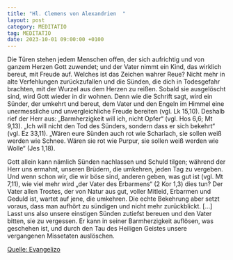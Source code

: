 ```yaml
---
title: "Hl. Clemens von Alexandrien  "
layout: post
category: MEDITATIO
tag: MEDITATIO
date: 2023-10-01 09:00:00 +0100
---
```

Die Türen stehen jedem Menschen offen, der sich aufrichtig und von ganzem Herzen Gott zuwendet; und der Vater nimmt ein Kind, das wirklich bereut, mit Freude auf. Welches ist das Zeichen wahrer Reue? Nicht mehr in alte Verfehlungen zurückzufallen und die Sünden, die dich in Todesgefahr brachten, mit der Wurzel aus dem Herzen zu reißen.<!--more--> Sobald sie ausgelöscht sind, wird Gott wieder in dir wohnen. Denn wie die Schrift sagt, wird ein Sünder, der umkehrt und bereut, dem Vater und den Engeln im Himmel eine unermessliche und unvergleichliche Freude bereiten (vgl. Lk 15,10). Deshalb rief der Herr aus: „Barmherzigkeit will ich, nicht Opfer“ (vgl. Hos 6,6; Mt 9,13). „Ich will nicht den Tod des Sünders, sondern dass er sich bekehrt“ (vgl. Ez 33,11). „Wären eure Sünden auch rot wie Scharlach, sie sollen weiß werden wie Schnee. Wären sie rot wie Purpur, sie sollen weiß werden wie Wolle“ (Jes 1,18).

Gott allein kann nämlich Sünden nachlassen und Schuld tilgen; während der Herr uns ermahnt, unseren Brüdern, die umkehren, jeden Tag zu vergeben. Und wenn schon wir, die wir böse sind, anderen geben, was gut ist (vgl. Mt 7,11), wie viel mehr wird „der Vater des Erbarmens“ (2 Kor 1,3) dies tun? Der Vater allen Trostes, der von Natur aus gut, voller Mitleid, Erbarmen und Geduld ist, wartet auf jene, die umkehren. Die echte Bekehrung aber setzt voraus, dass man aufhört zu sündigen und nicht mehr zurückblickt. […] Lasst uns also unsere einstigen Sünden zutiefst bereuen und den Vater bitten, sie zu vergessen. Er kann in seiner Barmherzigkeit auflösen, was geschehen ist, und durch den Tau des Heiligen Geistes unsere vergangenen Missetaten auslöschen.  


[Quelle: Evangelizo](https://evangeliumtagfuertag.org/DE/gospel)